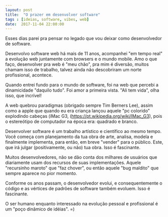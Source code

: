 ```yaml
---
layout: post
title:  "O prazer em desenvolver software"
tags : [ideias, software, vibes, web]
date:  2017-11-04 22:00:00
---
```



Esses dias parei pra pensar no legado que vou deixar como desenvolvedor de software.

Desenvolvo software web há mais de 11 anos, acompanhei "em tempo real" a evolução web juntamente com browsers e o mundo mobile. Amo o que faço, desenvolver pra web é "meu chão", pra mim é diversão, muitos chamam isso de trabalho, talvez ainda não descobriram um norte profissional, acontece.

Quando entrei fundo para o mundo de software, foi na web que percebi a dinamicidade "daquilo tudo". Foi amor a primeira vista. "Ali tem vida", olha isso, que incrível! 

A web quebrou paradigmas (obrigado sempre Tim Berners Lee), assim como a apple que quando eu era criança lançou aquele "pc colorido" explodindo cabeças (iMac G3, (https://pt.wikipedia.org/wiki/IMac_G3), pois o estereótipo de computador na época era: quadrado e branco.

Desenvolver software é um trabalho artístico e científico ao mesmo tempo. Você começa com planejamento da tua obra de arte, analisa, modela e finalmente implementa, para então, em breve "vender" para o público. Este, que irá julgar (positivamente, ou não) tua obra. Isso é fascinante.

Muitos desenvolvedores, não se dão conta dos milhares de usuários que diariamente usam dos recursos de suas implementações. Aquele "recursinho maroto" que "faz chover", ou então aquele "bug maldito" que sempre aparece no pior momento. 

Conforme os anos passam, o desenvolvedor evolui, e consequentemente o código e as vértices de padrões de software também evoluem. Isso é fascinante.

O ser humano enquanto interessado na evolução pessoal e profissional é um "poço dinâmico de idéias". =)